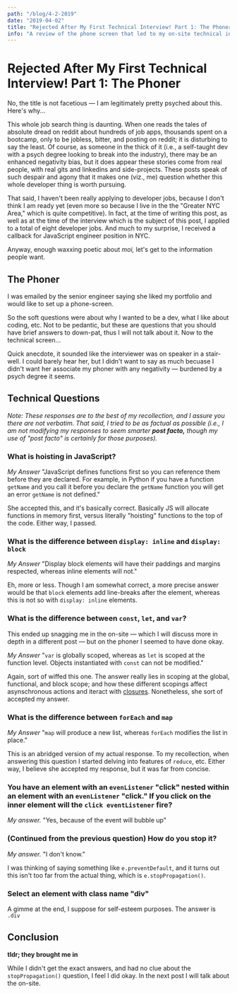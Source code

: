 ```yaml
---
path: "/blog/4-2-2019"
date: "2019-04-02"
title: "Rejected After My First Technical Interview! Part 1: The Phoner"
info: "A review of the phone screen that led to my on-site technical interview."
--- 
```



# Rejected After My First Technical Interview! Part 1: The Phoner

No, the title is not facetious &mdash; I am legitimately pretty psyched about this. Here's why...

This whole job search thing is daunting. When one reads the tales of absolute dread on reddit about hundreds of job apps, thousands spent on a bootcamp, only to be jobless, bitter, and posting on reddit; it is disturbing to say the least. Of course, as someone in the thick of it (i.e., a self-taught dev with a psych degree looking to break into the industry), there may be an enhanced negativity bias, but it does appear these stories come from real people, with real gits and linkedins and side-projects. These posts speak of such despair and agony that it makes one (viz., me) question whether this whole developer thing is worth pursuing.

That said, I haven't been really applying to developer jobs, because I don't think I am ready yet (even more so because I live in the the "Greater NYC Area," which is quite competitive). In fact, at the time of writing this post, as well as at the time of the interview which is the subject of this post, I applied to a total of eight developer jobs. And much to my surprise, I received a callback for JavaScript engineer position in NYC. 

Anyway, enough waxxing poetic about *moi,* let's get to the information people want.

## The Phoner
I was emailed by the senior engineer saying she liked my portfolio and would like to set up a phone-screen. 

So the soft questions were about why I wanted to be a dev, what I like about coding, etc. Not to be pedantic, but these are questions that you should have brief answers to down-pat, thus I will not talk about it. Now to the technical screen... 

Quick anecdote, it sounded like the interviewer was on speaker in a stair-well. I could barely hear her, but I didn't want to say as much becuase I didn't want her associate my phoner with any negativity &mdash; burdened by a psych degree it seems.

## Technical Questions

*Note: These responses are to the best of my recollection, and I assure you there are not verbatim. That said, I tried to be as factual as possible (i.e., I am not modifying my responses to seem smarter **post facto,** though my use of "post facto" is certainly for those purposes).*

### What is hoisting in JavaScript?
*My Answer* "JavaScript defines functions first so you can reference them before they are declared. For example, in Python if you have a function `getName` and you call it before you declare the `getName` function you will get an error `getName` is not defined."

She accepted this, and it's basically correct. Basically JS will allocate functions in memory first, versus literally "hoisting" functions to the top of the code. Either way, I passed.

### What is the difference between `display: inline` and `display: block`
*My Answer* "Display block elements will have their paddings and margins respected, whereas inline elements will not."

Eh, more or less. Though I am somewhat correct, a more precise answer would be that `block` elements add line-breaks after the element, whereas this is not so with `display: inline` elements.

### What is the difference between `const`, `let`, and `var`?
This ended up snagging me in the on-site &mdash; which I will discuss more in depth in a different post &mdash; but on the phoner I seemed to have done okay. 

*My Answer* "`var` is globally scoped, whereas as `let` is scoped at the function level. Objects instantiated with `const` can not be modified."

Again, sort of wiffed this one. The answer really lies in scoping at the global, functional, and block scope; and how these different scopings affect asynschronous actions and iteract with [closures](https://developer.mozilla.org/en-US/docs/Web/JavaScript/Closures). Nonetheless, she sort of accepted my answer.

### What is the difference between `forEach` and `map`
*My Answer* "`map` will produce a new list, whereas `forEach` modifies the list in place."

This is an abridged version of my actual response. To my recollection, when answering this question I started delving into features of `reduce`, etc. Either way, I believe she accepted my response, but it was far from concise.

### You have an element with an `evenListener` "click" nested within an element with an `evenListener` "click." If you click on the inner element will the `click eventListener` fire?

*My answer.* "Yes, because of the event will bubble up"

### (Continued from the previous question) How do you stop it?

*My answer.* "I don't know."

I was thinking of saying something like `e.preventDefault`, and it turns out this isn't too far from the actual thing, which is `e.stopPropagation()`.

### Select an element with class name "div" 
A gimme at the end, I suppose for self-esteem purposes. The answer is `.div`


## Conclusion

**tldr; they brought me in**

While I didn't get the exact answers, and had no clue about the `stopPropagation()` question, I feel I did okay. In the next post I will talk about the on-site.
